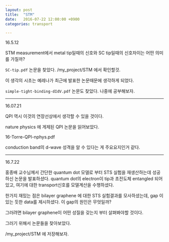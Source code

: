 ```yaml
---
layout: post
title:  "STM"
date:   2016-07-22 12:00:00 +0900
categories: transport

---
```

16.5.12

STM measurement에서 metal tip일때의 신호와 SC tip일때의 신호차이는 어떤 의미를 가질까?

`SC-tip.pdf` 논문을 찾았다. /my_project/STM 에서 확인할것.


이 생각의 시초는 예레나가 최근에 발표한 논문때문에 생각하게 되었다.

`simple-tight-binding-dIdV.pdf` 논문도 찾았다. 나중에 공부해보자.


---

16.07.21

QPI 역시 이것의 연장선상에서 생각할 수 있을 것이다.

nature physics 에 게제된 QPI 논문을 읽어보았다.

16-Torre-QPI-nphys.pdf

conduction band의 d-wave 성격을 알 수 있다는 게 주요요지인거 같다.

---


16.7.22

홍종배 교수님께서 간단한 quantum dot 모델로 부터 STS 실험을 재생산하는데 성공하신 논문을 발표하셨다.
quantum dot의 electron이 tip과 초전도체 entangled 되어있고, 여기에 대한 transport신호를 모델계산을 수행하셨다. 

한가지 재밌는 점은 bilayer graphene 에 대한 STS 실험결과를 모사하셨는데, gap 이 있는 듯한 data를 제시하셨다. 이 gap의 원인은 무엇일까?

그러려면 bilayer graphene이 어떤 성질을 갖는지 부터 살펴봐야할 것이다.

그러기 위해서 논문들을 찾아보았다.

/my_project/STM 에 저장해보자.


